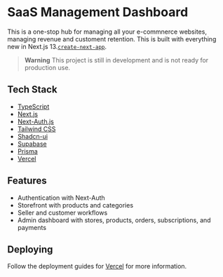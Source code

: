 # SaaS Management Dashboard

This is a one-stop hub for managing all your e-commnerce websites, managing revenue and customent retention. This is built with everything new in Next.js 13.[`create-next-app`](https://github.com/vercel/next.js/tree/canary/packages/create-next-app).

> **Warning**
> This project is still in development and is not ready for production use.

## Tech Stack

- [TypeScript](https://www.typescriptlang.org/docs/)
- [Next.js](https://nextjs.org)
- [Next-Auth.js](https://next-auth.js.org/)
- [Tailwind CSS](https://tailwindcss.com)
- [Shadcn-ui](https://ui.shadcn.com)
- [Supabase](https://supabase.com/)
- [Prisma](https://www.prisma.io)
- [Vercel](https://vercel.com/)

## Features

- Authentication with Next-Auth
- Storefront with products and categories
- Seller and customer workflows
- Admin dashboard with stores, products, orders, subscriptions, and payments

## Deploying

Follow the deployment guides for [Vercel](https://vercel.com/) for more information.
